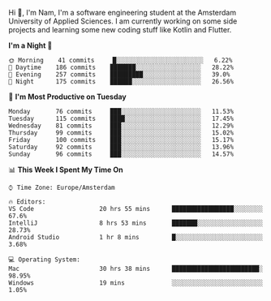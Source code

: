 Hi 👋, I'm Nam, I'm a software engineering student at the Amsterdam University of Applied Sciences. I am currently working on some side projects and learning some new coding stuff like Kotlin and Flutter. 

<!-- Most used languages stats -->
<!-- [![Top Langs](https://github-readme-stats.vercel.app/api/top-langs/?username=namtphan&layout=compact)](https://github.com/namtphan2/github-readme-stats) -->
  
<!--START_SECTION:waka-->
**I'm a Night 🦉** 

```text
🌞 Morning    41 commits     █░░░░░░░░░░░░░░░░░░░░░░░░   6.22% 
🌆 Daytime    186 commits    ███████░░░░░░░░░░░░░░░░░░   28.22% 
🌃 Evening    257 commits    █████████░░░░░░░░░░░░░░░░   39.0% 
🌙 Night      175 commits    ██████░░░░░░░░░░░░░░░░░░░   26.56%

```
📅 **I'm Most Productive on Tuesday** 

```text
Monday       76 commits     ███░░░░░░░░░░░░░░░░░░░░░░   11.53% 
Tuesday      115 commits    ████░░░░░░░░░░░░░░░░░░░░░   17.45% 
Wednesday    81 commits     ███░░░░░░░░░░░░░░░░░░░░░░   12.29% 
Thursday     99 commits     ███░░░░░░░░░░░░░░░░░░░░░░   15.02% 
Friday       100 commits    ███░░░░░░░░░░░░░░░░░░░░░░   15.17% 
Saturday     92 commits     ███░░░░░░░░░░░░░░░░░░░░░░   13.96% 
Sunday       96 commits     ███░░░░░░░░░░░░░░░░░░░░░░   14.57%

```


📊 **This Week I Spent My Time On** 

```text
⌚︎ Time Zone: Europe/Amsterdam

🔥 Editors: 
VS Code                  20 hrs 55 mins      █████████████████░░░░░░░░   67.6% 
IntelliJ                 8 hrs 53 mins       ███████░░░░░░░░░░░░░░░░░░   28.73% 
Android Studio           1 hr 8 mins         █░░░░░░░░░░░░░░░░░░░░░░░░   3.68%

💻 Operating System: 
Mac                      30 hrs 38 mins      ████████████████████████░   98.95% 
Windows                  19 mins             ░░░░░░░░░░░░░░░░░░░░░░░░░   1.05%

```


<!--END_SECTION:waka-->
